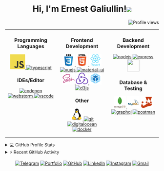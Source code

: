 <h1 align="center">Hi, I'm Ernest Galiullin!<img src="https://media.giphy.com/media/hvRJCLFzcasrR4ia7z/giphy.gif" width="30"></h1>
 <img src="https://gpvc.arturio.dev/Ernest-Galiullin" alt="Profile views" align='right'/><a href="https://github.com/Ernest-Galiullin/Ernest-Galiullin"></a>
<br/>

<table>
<tr>
  <td valign="top" width="33%">
    <h3 align="center">Programming Languages</h3>
      <p align="center">
        <a href="https://developer.mozilla.org/en-US/docs/Web/JavaScript">
		<img src="https://raw.githubusercontent.com/devicons/devicon/master/icons/javascript/javascript-original.svg" alt="javascript" width="50" height="50" /> 
        </a> 
        <a href="https://www.typescriptlang.org">
		<img src="https://upload.wikimedia.org/wikipedia/commons/4/4c/Typescript_logo_2020.svg" alt="typescript" width="50" height="50" />
        </a> 
      </p>
  
  <h3 align="center">IDEs/Editor</h3>
    <p align="center"> 
      <a href="https://codepen.io/" > 
	<img src="https://www.vectorlogo.zone/logos/codepen/codepen-tile.svg" alt="codepen" width="40" height="40" /> 
      </a> 
      <a href="https://www.jetbrains.com/webstorm/" > 
	<img src="https://upload.wikimedia.org/wikipedia/commons/thumb/7/71/WebStorm_Icon.png/1024px-WebStorm_Icon.png" alt="webstorm" width="40" height="40" /> 
      <a href="https://code.visualstudio.com/" > 
	<img src="https://i.ibb.co/vBw3R3Q/Visual-Studio-Code.png" alt="vscode" width="40" height="40" />
      </a>
    </p>
  </td>

<td valign="top" width="33%">
<h3 align="center">Frontend Development</h3>
<p align="center"> 
  <a href="https://www.w3schools.com/css/" > 
    <img src="https://raw.githubusercontent.com/devicons/devicon/master/icons/css3/css3-original-wordmark.svg" alt="css3" width="40" height="40" /> 
  </a> 
  <a href="https://www.w3.org/html/" >
    <img src="https://raw.githubusercontent.com/devicons/devicon/master/icons/html5/html5-original-wordmark.svg" alt="html5" width="40" height="40" /> 
  </a> 
  <a href="https://reactjs.org/" > 
    <img src="https://raw.githubusercontent.com/devicons/devicon/master/icons/react/react-original-wordmark.svg" alt="react" width="40" height="40"/> 
  <a href="https://vuejs.org/" > 
    <img src="https://upload.wikimedia.org/wikipedia/commons/thumb/9/95/Vue.js_Logo_2.svg/1200px-Vue.js_Logo_2.svg.png" alt="vuejs" width="40" height="40" /> 
  </a> 
  <a href="https://mui.com/" > 
    <img src="https://img.icons8.com/color/40/000000/material-ui.png" alt="material-ui" width="40" height="40" />
  </a> 
  <a href="https://sass-lang.com" > 
    <img src="https://raw.githubusercontent.com/devicons/devicon/master/icons/sass/sass-original.svg" alt="sass" width="40" height="40" /> 
  </a> 
  <a href="https://redux.js.org" > 
    <img src="https://raw.githubusercontent.com/devicons/devicon/master/icons/redux/redux-original.svg" alt="redux" width="40" height="40" /> 
  </a> 
  <a href="https://webpack.js.org/" > 
    <img src="./assets/webpack.png" alt="babel" width="40" height="40" /> 
  </a> 
  <a href="https://www.chartjs.org/" > 
    <img src="https://www.chartjs.org/img/chartjs-logo.svg" alt="d3js" width="40" height="40" /> 
  </a> 
  </p>
  
<h3 align="center">Other</h3>
  <p align="center"> 
    <a href="https://www.linux.org/" target="_blank"> 
    	<img src="https://raw.githubusercontent.com/devicons/devicon/master/icons/linux/linux-original.svg" alt="linux" width="40" height="40"/> 
    </a> 
    <a href="https://git-scm.com/" > 
      	<img src="https://www.vectorlogo.zone/logos/git-scm/git-scm-icon.svg" alt="git" width="40" height="40" /> 
    </a> 
    <a href="https://www.digitalocean.com/" > 
      	<img src="https://www.vectorlogo.zone/logos/digitalocean/digitalocean-official.svg" alt="digitalocean" width="40" height="40"/> 
    </a> 
    <a href="https://www.docker.com/" > 
      	<img src="https://img.icons8.com/fluency/40/000000/docker.png" alt="docker" width="40" height="40"/>
    </a>
  </p>
</td>
	
<td valign="top" width="33%">
<h3 align="center">Backend Development</h3>
  <p align="center">
     <a href="https://nodejs.org" ><img src="https://www.vectorlogo.zone/logos/nodejs/nodejs-icon.svg" alt="nodejs" width="40" height="40"/></a> 
     <a href="https://expressjs.com"><img src="https://fast-sea-96711.herokuapp.com/images/express.png" alt="express" width="40" height="40"/></a> 
     <a href="https://socket.io/" ><img src="https://upload.wikimedia.org/wikipedia/commons/thumb/9/96/Socket-io.svg/330px-Socket-io.svg.png" width="40" height="40"/></a> 
  </p>

 <h3 align="center">Database & Testing</h3>
    <p align="center"> 
      <a href="https://www.mongodb.com/">
	      <img src="https://raw.githubusercontent.com/devicons/devicon/master/icons/mongodb/mongodb-original-wordmark.svg" width="40" height="40"/>
    	</a> 
      <a href="https://www.mysql.com/"><img src="./assets/mysql.png" alt="mysql" width="40" height="40"/></a> 
      <a href="https://jestjs.io/" ><img src="./assets/jest.png" alt="mocha" width="40" height="40"/></a> 
      <a href="https://graphql.org/" ><img src="https://graphql.org/img/logo.svg" alt="graphql" width="40" height="40"/></a> 
      <a href="https://postman.com" ><img src="https://www.vectorlogo.zone/logos/getpostman/getpostman-icon.svg" alt="postman" width="40" height="40"/></a> 
    </p>
  </td>
</tr>
</table>
<details> 
  <summary>💻 GitHub Profile Stats</summary>
  <p align="center"><img align="center" height="180em" src="https://github-readme-streak-stats.herokuapp.com/?user=ernest-galiullin&theme=merko&hide_border=true"/><p>
  <br/>
  <p align="center">
    <a href="https://github.com/Ernest-Galiullin">
      <img height="180em" width="400em" src="https://github-readme-stats.vercel.app/api?username=ernest-galiullin&count_private=true&show_icons=true&theme=merko&hide_border=true" />
      <img height="180em" width="400em" src="https://github-readme-stats-eight-theta.vercel.app/api/top-langs/?username=ernest-galiullin&theme=merko&layout=compact&langs_count=10&exclude_repo=gamebase&hide_border=true" />
    </a>
  </p>
</details>

<!-- https://github.com/ashutosh00710/github-readme-activity-graph -->
<details> 
<summary>⚡ Recent GitHub Activity</summary>
<p align="center"><a href="https://github.com/ashutosh00710/github-readme-activity-graph"><img alt="Ernest's Activity Graph" src="https://activity-graph.herokuapp.com/graph?username=Ernest-Galiullin&custom_title=Ernest-Galiullin's%20Contribution%20Graph&bg_color=0A0F0B&color=AAD100&line=9FC300&point=FFFFFF&hide_border=true" /></a></p>
</details>

<p align="center">
	<a href="https://t.me/ernest_galiullin"><img src="https://img.icons8.com/bubbles/50/000000/telegram-app.png" alt="Telegram"/></a>
	<a href="https://ernest-galiullin.github.io/"><img src="https://img.icons8.com/bubbles/50/000000/web.png" alt="Portfolio"/></a>
	<a href="https://github.com/Ernest-Galiullin"><img src="https://img.icons8.com/bubbles/50/000000/github.png" alt="GitHub"/></a>
	<a href="https://www.linkedin.com/ernest.galiullin"><img src="https://img.icons8.com/bubbles/50/000000/linkedin.png" alt="LinkedIn"/></a>
	<a href="https://www.instagram.com/ernest.galiullin"><img src="https://img.icons8.com/bubbles/50/000000/instagram.png" alt="Instagram"/></a>
	<a href="mailto:ernest.980907@gmail.com"><img src="https://img.icons8.com/bubbles/50/000000/gmail.png" alt="Gmail"/></a>
</p>
